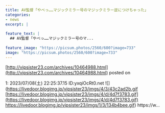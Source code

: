 ```yaml
---
title: AV監督「やべっ……マジックミラー号のマジックミラー逆につけちゃった」
categories:
- news
excerpt: |
  
feature_text: |
  ## AV監督「やべっ……マジックミラー号のマ...
  
feature_image: "https://picsum.photos/2560/600?image=733"
image: "https://picsum.photos/2560/600?image=733"
---
```


[http://vipsister23.com/archives/10464988.html](http://vipsister23.com/archives/10464988.html)
posted on 

<!--more-->

1: 2023/07/08(土) 22:25:37.15 ID:yxqiOcRt0.net ![](https://livedoor.blogimg.jp/vipsister23/imgs/4/3/43c2ad2b.gif [https://livedoor.blogimg.jp/vipsister23/imgs/4/d/4d7f3783.gif](https://livedoor.blogimg.jp/vipsister23/imgs/4/d/4d7f3783.gif) https://livedoor.blogimg.jp/vipsister23/imgs/1/3/134b4bee.gif) https://w...
